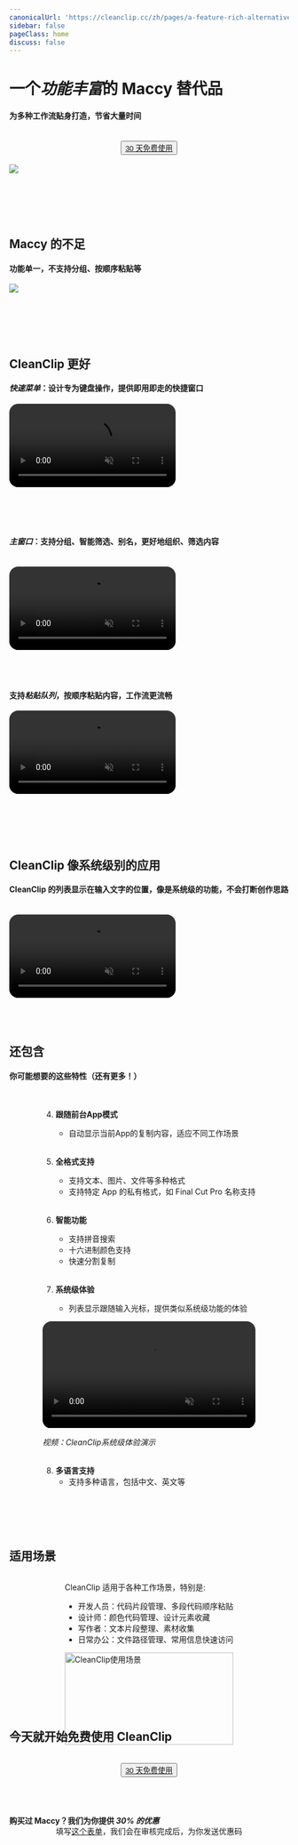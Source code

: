 ```yaml
---
canonicalUrl: 'https://cleanclip.cc/zh/pages/a-feature-rich-alternative-to-maccy'
sidebar: false
pageClass: home
discuss: false
---
```


<div class="present-home">

# 一个<em>功能丰富<span class="underline underline-12px"></span></em>的 Maccy 替代品
#### 为多种工作流贴身打造，节省大量时间

<br/>
<div style="display: flex; justify-content: center;">
  <div style="text-align: center">
    <!-- <img src="/images/twitter_card.webp"/> -->
    <button type="button" class="ant-btn ant-btn-primary ant-btn-round ant-btn-lg" style="">
      <!-- <a href="https://macaify.lemonsqueezy.com/checkout/buy/69bd0056-9182-4030-9aaf-bd0604db751b?embed=1&media=0&logo=0&desc=0&discount=0&enabled=114543" class="lemonsqueezy-button"> -->
      <a href="https://clip-purchase.macaify.com">
                    30 天免费使用
      </a>
    </button>
  </div>
</div>

<br/>

<img src="/images/cleanclip-vs-paste.webp" class="img-fullwidth" />

<br/><br/><br/><br/>

## Maccy 的不足
#### 功能单一，不支持分组、按顺序粘贴等

<img src="/images/cleanclip-vs-maccy.png" class="img-fullwidth" />

<br/><br/><br/><br/>

## CleanClip 更好
#### <em>快速菜单<span class="underline underline-5px"></span></em>：设计专为键盘操作，提供即用即走的快捷窗口

<div class="rounded-video">
  <video autoplay muted loop>
      <source src="/videos/quickuse.mp4" type="video/mp4">
      <iframe src="/videos/quickuse.mp4" scrolling="no" border="0" frameborder="0" allow="autoplay; encrypted-media" allowfullscreen></iframe>
  </video>
</div>
<br/><br/><br/><br/>

#### <em>主窗口<span class="underline underline-5px"></span></em>：支持分组、智能筛选、别名，更好地组织、筛选内容
<br/>

<video autoplay muted loop>
    <source src="/videos/intro-1080.mp4" type="video/mp4">
    <iframe src="/videos/intro-1080.mp4" scrolling="no" border="0" frameborder="0" allow="autoplay; encrypted-media" allowfullscreen></iframe>
</video>
<br/><br/><br/><br/>

#### 支持<em>粘贴队列<span class="underline underline-5px"></span></em>，按顺序粘贴内容，工作流更流畅
<video autoplay muted loop>
    <source src="/videos/pastestack-split.mp4" type="video/mp4">
    <iframe src="/videos/pastestack-split.mp4" scrolling="no" border="0" frameborder="0" allow="autoplay; encrypted-media" allowfullscreen></iframe>
</video>

<br/><br/><br/><br/>

## CleanClip 像系统级别的应用
#### CleanClip 的列表显示在输入文字的位置，像是系统级的功能，不会打断创作思路
<br/>

<video autoplay muted loop>
    <source src="/videos/followcursor16x9.mp4" type="video/mp4">
    <iframe src="/videos/followcursor16x9.mp4" scrolling="no" border="0" frameborder="0" allow="autoplay; encrypted-media" allowfullscreen></iframe>
</video>
<br/><br/><br/><br/>

## 还包含
#### 你可能想要的这些特性（还有更多！）
<br/>

<div style="display: flex; justify-content: center;">
  <div class="center">

4. **跟随前台App模式**
   - 自动显示当前App的复制内容，适应不同工作场景
<br/><br/>

5. **全格式支持**
   - 支持文本、图片、文件等多种格式
   - 支持特定 App 的私有格式，如 Final Cut Pro 名称支持
<br/><br/>

6. **智能功能**
   - 支持拼音搜索
   - 十六进制颜色支持
   - 快速分割复制
<br/><br/>

7. **系统级体验**
   - 列表显示跟随输入光标，提供类似系统级功能的体验

<video autoplay muted loop style="width:100%;max-width:600px;">
    <source src="/videos/followcursor16x9.mp4" type="video/mp4">
    您的浏览器不支持视频标签。
</video>

*视频：CleanClip系统级体验演示*
<br/><br/>

8. **多语言支持**
   - 支持多种语言，包括中文、英文等

  </div>
</div>

<br/><br/><br/>

## 适用场景


<div style="display: flex; justify-content: center;">
  <div class="center">

CleanClip 适用于各种工作场景，特别是:

- 开发人员：代码片段管理、多段代码顺序粘贴
- 设计师：颜色代码管理、设计元素收藏
- 写作者：文本片段整理、素材收集
- 日常办公：文件路径管理、常用信息快速访问

<img src="/images/cleanclip-vs-paste.webp" alt="CleanClip使用场景" style="width:100%;max-width:600px;">
</div>
</div>

<br/><br/><br/><br/>

## 今天就开始免费使用 CleanClip
<br/>
<div style="display: flex; justify-content: center;">
  <div style="text-align: center">
    <!-- <img src="/images/twitter_card.webp"/> -->
    <button type="button" class="ant-btn ant-btn-primary ant-btn-round ant-btn-lg" style="">
      <!-- <a href="https://macaify.lemonsqueezy.com/checkout/buy/69bd0056-9182-4030-9aaf-bd0604db751b?embed=1&media=0&logo=0&desc=0&discount=0&enabled=114543" class="lemonsqueezy-button"> -->
      <a href="https://clip-purchase.macaify.com">
                    30 天免费使用
      </a>
    </button>
  </div>
</div>

<br/><br/>
#### 购买过 Maccy？我们为你提供<em> 30% 的优惠<span class="underline underline-5px"></span></em>
<p style="text-align: center; margin-top: -20px;">
填写<a href="https://forms.gle/v1ya3x93Z1ud3H4A7" target="blank">这个表单</a>，我们会在审核完成后，为你发送优惠码
</p>

<br/><br/>

</div>

<style>
video {
  border-radius: 1rem;
  overflow: hidden;
}
</style>